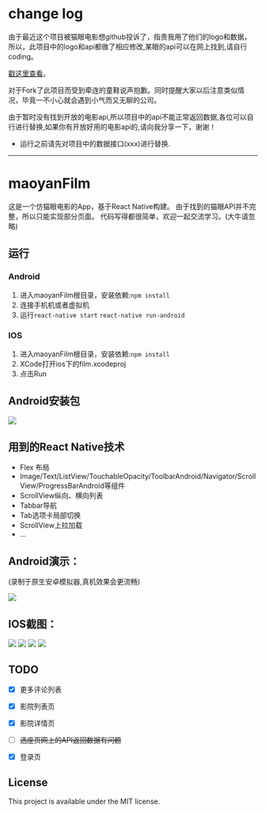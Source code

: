 # change log
由于最近这个项目被猫眼电影想github投诉了，指责我用了他们的logo和数据，所以，此项目中的logo和api都做了相应修改,某眼的api可以在网上找到,请自行coding。

[戳这里查看](https://github.com/github/dmca/blob/master/2016-06-01-Maoyan.md)。

对于Fork了此项目而受到牵连的童鞋说声抱歉。同时提醒大家以后注意类似情况，毕竟一不小心就会遇到小气而又无聊的公司。

由于暂时没有找到开放的电影api,所以项目中的api不能正常返回数据,各位可以自行进行替换,如果你有开放好用的电影api的,请向我分享一下，谢谢！

* 运行之前请先对项目中的数据接口(xxx)进行替换.
---
# maoyanFilm
这是一个仿猫眼电影的App，基于React Native构建。
由于找到的猫眼API并不完整，所以只能实现部分页面。
代码写得都很简单，欢迎一起交流学习。(大牛请忽略)

## 运行
### Android
1. 进入maoyanFilm根目录，安装依赖:`npm install`
2. 连接手机机或者虚拟机
3. 运行`react-native start` `react-native run-android`

### IOS
1. 进入maoyanFilm根目录，安装依赖:`npm install`
2. XCode打开ios下的film.xcodeproj
3. 点击Run

## Android安装包
![](./images/down1.jpg)

## 用到的React Native技术
* Flex 布局
* Image/Text/ListView/TouchableOpacity/ToolbarAndroid/Navigator/ScrollView/ProgressBarAndroid等组件
* ScrollView纵向、横向列表
* Tabbar导航
* Tab选项卡局部切换
* ScrollView上拉加载
* ...

## Android演示：

(录制于原生安卓模拟器,真机效果会更流畅)

![](http://yunl.sinaapp.com/images/filmApp.gif)

## IOS截图：
![](./images/1.png)
![](./images/2.png)
![](./images/3.png)
![](./images/4.jpg)



## TODO
- [X] 更多评论列表
- [X] 影院列表页
- [X] 影院详情页
- [ ] ~~选座页网上的API返回数据有问题~~
- [X] 登录页


## License

This project is available under the MIT license.
